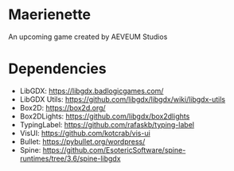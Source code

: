 # Maerienette
An upcoming game created by AEVEUM Studios

# Dependencies
- LibGDX: https://libgdx.badlogicgames.com/
- LibGDX Utils: https://github.com/libgdx/libgdx/wiki/libgdx-utils
- Box2D: https://box2d.org/
- Box2DLights: https://github.com/libgdx/box2dlights
- TypingLabel: https://github.com/rafaskb/typing-label
- VisUI: https://github.com/kotcrab/vis-ui
- Bullet: https://pybullet.org/wordpress/
- Spine: https://github.com/EsotericSoftware/spine-runtimes/tree/3.6/spine-libgdx
